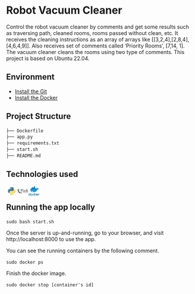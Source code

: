 # Robot Vacuum Cleaner

Control the robot vacuum cleaner by comments and get some results such as traversing path, cleaned rooms, rooms passed without clean, etc. It receives the cleaning instructions as an array of arrays like [[3,2,4],[2,8,4],[4,6,4,9]]. Also receives set of comments called ‘Priority Rooms’, [7,14, 1]. The vacuum cleaner cleans the rooms using two type of comments.
This project is based on Ubuntu 22.04.

## Environment
- [Install the Git](https://www.digitalocean.com/community/tutorials/how-to-install-git-on-ubuntu-22-04)
- [Install the Docker](https://www.digitalocean.com/community/tutorials/how-to-install-and-use-docker-on-ubuntu-22-04) 

## Project Structure

```bash
├── Dockerfile
├── app.py
├── requirements.txt
├── start.sh
├── README.md
```
## Technologies used

[<img align="left" alt="Python" width="30px" src="https://raw.githubusercontent.com/github/explore/80688e429a7d4ef2fca1e82350fe8e3517d3494d/topics/python/python.png" />](#)
[<img align="left" alt="Flask" width="30px" src="https://raw.githubusercontent.com/github/explore/80688e429a7d4ef2fca1e82350fe8e3517d3494d/topics/flask/flask.png" />](#)
[<img align="left" alt="Docker" width="30px" src="https://raw.githubusercontent.com/github/explore/80688e429a7d4ef2fca1e82350fe8e3517d3494d/topics/docker/docker.png" />](#)
<br/>

## Running the app locally
```
sudo bash start.sh
```

Once the server is up-and-running, go to your browser, and visit http://localhost:8000 to use the app.

You can see the running containers by the following comment.
```
sudo docker ps
```

Finish the docker image.
```
sudo docker stop [container's id]
```
